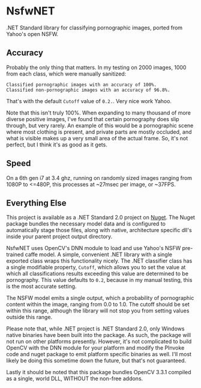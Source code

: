 # NsfwNET
.NET Standard library for classifying pornographic images, ported from Yahoo's open NSFW.

## Accuracy
Probably the only thing that matters. In my testing on 2000 images, 1000 from each class, which were manually sanitized:
```
Classified pornographic images with an accuracy of 100%.
Classified non-pornographic images with an accuracy of 96.8%.
```
That's with the default `Cutoff` value of `0.2.`. Very nice work Yahoo.

Note that this isn't truly 100%. When expanding to many thousand of more diverse positive images, I've found that certain pornography does slip through, but very rarely. An example of this would be a pornographic scene where most clothing is present, and private parts are mostly occluded, and what is visible makes up a very small area of the actual frame. So, it's not perfect, but I think it's as good as it gets.

## Speed

On a 6th gen i7 at 3.4 ghz, running on randomly sized images ranging from 1080P to <=480P,  this processes at ~27msec per image, or ~37FPS.

## Everything Else

This project is available as a .NET Standard 2.0 project on [Nuget](https://www.nuget.org/packages/NsfwNET). The Nuget package bundles the necessary model data and is configured to automatically stage those files, along with native, architecture specific dll's inside your parent project output directory.

NsfwNET uses OpenCV's DNN module to load and use Yahoo's NSFW pre-trained caffe model. A simple, convenient .NET library with a single exported class wraps this functionality nicely. The .NET classifier class has a single modifiable property, `Cutoff`, which allows you to set the value at which all classifications results exceeding this value are determined to be pornography. This value defaults to `0.2`, because in my manual testing, this is the most accurate setting.

The NSFW model emits a single output, which a probability of pornographic content within the image, ranging from 0.0 to 1.0. The cutoff should be set within this range, although the library will not stop you from setting values outside this range.

Please note that, while .NET project is .NET Standard 2.0, only Windows native binaries have been built into the package. As such, the package will not run on other platforms presently. However, it's not complicated to build OpenCV with the DNN module for your platform and modify the PInvoke code and nuget package to emit platform specific binaries as well. I'll most likely be doing this sometime down the future, but that's not guaranteed.

Lastly it should be noted that this package bundles OpenCV 3.3.1 compiled as a single, world DLL, WITHOUT the non-free addons.
